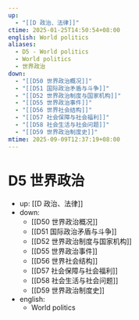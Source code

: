 ```yaml
---
up:
  - "[[D 政治、法律]]"
ctime: 2025-01-25T14:50:54+08:00
english: World politics
aliases:
  - D5 - World politics
  - World politics
  - 世界政治
down:
  - "[[D50 世界政治概况]]"
  - "[[D51 国际政治矛盾与斗争]]"
  - "[[D52 世界政治制度与国家机构]]"
  - "[[D55 世界政治事件]]"
  - "[[D56 世界社会结构]]"
  - "[[D57 社会保障与社会福利]]"
  - "[[D58 社会生活与社会问题]]"
  - "[[D59 世界政治制度史]]"
mtime: 2025-09-09T12:37:19+08:00
---
```


# D5 世界政治

- up: [[D 政治、法律]]
- down:
	- [[D50 世界政治概况]]
	- [[D51 国际政治矛盾与斗争]]
	- [[D52 世界政治制度与国家机构]]
	- [[D55 世界政治事件]]
	- [[D56 世界社会结构]]
	- [[D57 社会保障与社会福利]]
	- [[D58 社会生活与社会问题]]
	- [[D59 世界政治制度史]]
- english:
	- World politics
